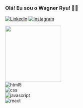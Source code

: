 ### Olá! Eu sou o Wagner Ryu! 👋🏻

[![Linkedin](https://img.shields.io/badge/LinkedIn-0077B5?style=for-the-badge&logo=linkedin&logoColor=white)](https://www.linkedin.com/in/wagneryu/)
[![Instagram](https://img.shields.io/badge/Instagram-E4405F?style=for-the-badge&logo=instagram&logoColor=white)](https://www.instagram.com/ryuuwk/)

<div>
    <img height="180em" src="https://github-readme-stats.vercel.app/api?username=ryuzera&show_icons=true&theme=dracula"/>
</div>

<div style="display: inline_block">
    <img alt="html5" src="https://img.shields.io/badge/HTML5-E34F26?style=for-the-badge&logo=html5&logoColor=white"></img>
</div>
<div style="display: inline_block">
    <img alt="css" src="https://img.shields.io/badge/CSS3-1572B6?style=for-the-badge&logo=css3&logoColor=white"></img>
</div>
<div style="display: inline_block">
    <img alt="javascript" src="https://img.shields.io/badge/JavaScript-F7DF1E?style=for-the-badge&logo=javascript&logoColor=black"></img>
</div>
<div style="display: inline_block">
    <img alt="react" src="https://img.shields.io/badge/React-20232A?style=for-the-badge&logo=react&logoColor=61DAFB"></img>
</div>




